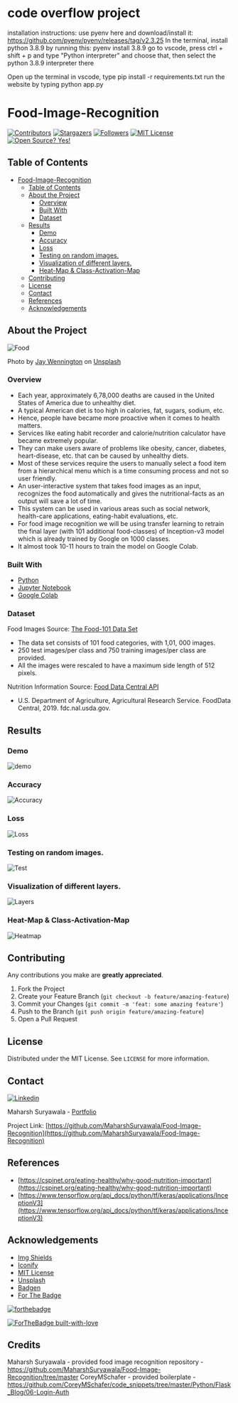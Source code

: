 # code overflow project
installation instructions:
use pyenv here and download/install it: https://github.com/pyenv/pyenv/releases/tag/v2.3.25
In the terminal, install python 3.8.9 by running this: pyenv install 3.8.9
go to vscode, press ctrl + shift + p and type "Python interpreter" and choose that, then select the python 3.8.9 interpreter there

Open up the terminal in vscode, type pip install -r requirements.txt
run the website by typing python app.py




# Food-Image-Recognition

<!-- PROJECT SHIELDS -->
[![Contributors][contributors-shield]][contributors-url]
[![Stargazers](https://img.shields.io/github/stars/MaharshSuryawala/Food-Image-Recognition?style=flat-square)]()
[![Followers](https://img.shields.io/github/followers/MaharshSuryawala?style=flat-square)](https://github.com/MaharshSuryawala)
[![MIT License][license-shield]][license-url]
[![Open Source? Yes!](https://badgen.net/badge/Open%20Source%20%3F/Yes%21/blue?icon=github)](https://github.com/MaharshSuryawala/Food-Image-Recognition)

<!-- TABLE OF CONTENTS -->
## Table of Contents

- [Food-Image-Recognition](#food-image-recognition)
  - [Table of Contents](#table-of-contents)
  - [About the Project](#about-the-project)
    - [Overview](#overview)
    - [Built With](#built-with)
    - [Dataset](#dataset)
  - [Results](#results)
    - [Demo](#demo)
    - [Accuracy](#accuracy)
    - [Loss](#loss)
    - [Testing on random images.](#testing-on-random-images)
    - [Visualization of different layers.](#visualization-of-different-layers)
    - [Heat-Map & Class-Activation-Map](#heat-map--class-activation-map)
  - [Contributing](#contributing)
  - [License](#license)
  - [Contact](#contact)
  - [References](#references)
  - [Acknowledgements](#acknowledgements)

## About the Project

![Food](.images/food.jpg)

<span>Photo by <a href="https://unsplash.com/@jaywennington?utm_source=unsplash&amp;utm_medium=referral&amp;utm_content=creditCopyText">Jay Wennington</a> on <a href="https://unsplash.com/s/photos/food?utm_source=unsplash&amp;utm_medium=referral&amp;utm_content=creditCopyText">Unsplash</a></span>

### Overview

* Each year, approximately 6,78,000 deaths are caused in the United States of America due to unhealthy diet. 
* A typical American diet is too high in calories, fat, sugars, sodium, etc. 
* Hence, people have became more proactive when it comes to health matters. 
* Services like eating habit recorder and calorie/nutrition calculator have became extremely popular. 
* They can make users aware of problems like obesity, cancer, diabetes, heart-disease, etc. that can be caused by unhealthy diets.
* Most of these services require the users to manually select a food item from a hierarchical menu which is a time consuming process and not so user friendly.   
* An user-interactive system that takes food images as an input, recognizes the food automatically and gives the nutritional-facts as an output will save a lot of time. 
* This system can be used in various areas such as social network, health-care applications, eating-habit evaluations, etc.
* For food image recognition we will be using transfer learning to retrain the final layer (with 101 additional food-classes) of Inception-v3 model which is already trained by Google on 1000 classes.
* It almost took 10-11 hours to train the model on Google Colab.    

### Built With

* [Python](https://www.python.org/)
* [Jupyter Notebook](https://jupyter.org/)
* [Google Colab](https://colab.research.google.com/)

### Dataset


Food Images Source: [The Food-101 Data Set](https://data.vision.ee.ethz.ch/cvl/datasets_extra/food-101/)
  
  * The data set consists of 101 food categories, with 1,01, 000 images.
  * 250 test images/per class and 750 training images/per class are provided.
  * All the images were rescaled to have a maximum side length of 512 pixels. 

Nutrition Information Source: [Food Data Central API](https://fdc.nal.usda.gov/api-guide.html#bkmk-3)

  * U.S. Department of Agriculture, Agricultural Research Service. FoodData Central, 2019. fdc.nal.usda.gov. 

## Results

### Demo

![demo](.images/demo/food_image_recognition.gif)

### Accuracy

![Accuracy](.images/accuracy.png)

### Loss

![Loss](.images/loss.png)

### Testing on random images.

![Test](.images/test.png)

### Visualization of different layers.

![Layers](.images/layers.png)

### Heat-Map & Class-Activation-Map 

![Heatmap](.images/heatmap.png)

<!-- CONTRIBUTING -->
## Contributing  

Any contributions you make are **greatly appreciated**.

1. Fork the Project
2. Create your Feature Branch (`git checkout -b feature/amazing-feature`)
3. Commit your Changes (`git commit -m 'feat: some amazing feature'`)
4. Push to the Branch (`git push origin feature/amazing-feature`)
5. Open a Pull Request

<!-- LICENSE -->
## License

Distributed under the MIT License. See `LICENSE` for more information.

<!-- CONTACT -->
## Contact
[![Linkedin](https://api.iconify.design/openmoji:linkedin.svg?width=40&height=40)](https://www.linkedin.com/in/maharsh-suryawala-05410312b/) 

Maharsh Suryawala - [Portfolio](https://maharshsuryawala.github.io/maharshsuryawala/)

Project Link: [https://github.com/MaharshSuryawala/Food-Image-Recognition](https://github.com/MaharshSuryawala/Food-Image-Recognition)

## References

* [https://cspinet.org/eating-healthy/why-good-nutrition-important](https://cspinet.org/eating-healthy/why-good-nutrition-important)
* [https://www.tensorflow.org/api_docs/python/tf/keras/applications/InceptionV3](https://www.tensorflow.org/api_docs/python/tf/keras/applications/InceptionV3)

<!-- ACKNOWLEDGEMENTS -->
## Acknowledgements
* [Img Shields](https://shields.io)
* [Iconify](https://iconify.design/)
* [MIT License](https://opensource.org/licenses/MIT)
* [Unsplash](https://unsplash.com/)
* [Badgen](https://badgen.net/)
* [For The Badge](https://forthebadge.com/)


[![forthebadge](https://forthebadge.com/images/badges/made-with-python.svg)](https://forthebadge.com)


[![ForTheBadge built-with-love](http://ForTheBadge.com/images/badges/built-with-love.svg)](https://github.com/MaharshSuryawala)


<!-- MARKDOWN LINKS -->
<!-- https://www.markdownguide.org/basic-syntax/#reference-style-links -->
[contributors-shield]: https://img.shields.io/github/contributors/MaharshSuryawala/Food-Image-Recognition?style=flat-square 
[contributors-url]: https://github.com/MaharshSuryawala/Food-Image-Recognition/graphs/contributors
[license-shield]: https://img.shields.io/github/license/MaharshSuryawala/Food-Image-Recognition?style=flat-square?style=flat-square
[license-url]: https://github.com/MaharshSuryawala/Food-Image-Recognition?style=flat-square/blob/master/LICENSE.txt

## Credits
Maharsh Suryawala - provided food image recognition repository - https://github.com/MaharshSuryawala/Food-Image-Recognition/tree/master 
CoreyMSchafer - provided boilerplate - https://github.com/CoreyMSchafer/code_snippets/tree/master/Python/Flask_Blog/06-Login-Auth